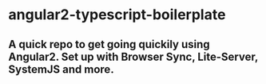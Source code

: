# angular2-typescript-boilerplate

## A quick repo to get going quickily using Angular2. Set up with Browser Sync, Lite-Server, SystemJS and more. 

###

###
